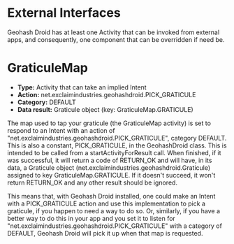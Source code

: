 # External Interfaces #

Geohash Droid has at least one Activity that can be invoked from external apps, and consequently, one component that can be overridden if need be.

# GraticuleMap #

  * **Type:** Activity that can take an implied Intent
  * **Action:** net.exclaimindustries.geohashdroid.PICK\_GRATICULE
  * **Category:** DEFAULT
  * **Data result:** Graticule object (key: GraticuleMap.GRATICULE)

The map used to tap your graticule (the GraticuleMap activity) is set to respond to an Intent with an action of "net.exclaimindustries.geohashdroid.PICK\_GRATICULE", category DEFAULT.  This is also a constant, PICK\_GRATICULE, in the GeohashDroid class.  This is intended to be called from a startActivityForResult call.  When finished, if it was successful, it will return a code of RETURN\_OK and will have, in its data, a Graticule object (net.exclaimindustries.geohashdroid.Graticule) assigned to key GraticuleMap.GRATICULE.  If it doesn't succeed, it won't return RETURN\_OK and any other result should be ignored.

This means that, with Geohash Droid installed, one could make an Intent with a PICK\_GRATICULE action and use this implementation to pick a graticule, if you happen to need a way to do so.  Or, similarly, if you have a better way to do this in your app and you set it to listen for "net.exclaimindustries.geohashdroid.PICK\_GRATICULE" with a category of DEFAULT, Geohash Droid will pick it up when that map is requested.